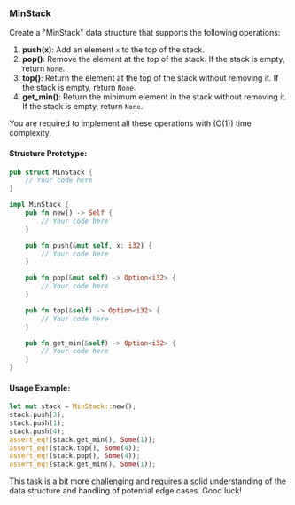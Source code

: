 ### MinStack

Create a "MinStack" data structure that supports the following operations:

1. **push(x)**: Add an element `x` to the top of the stack.
2. **pop()**: Remove the element at the top of the stack. If the stack is empty, return `None`.
3. **top()**: Return the element at the top of the stack without removing it. If the stack is empty, return `None`.
4. **get_min()**: Return the minimum element in the stack without removing it. If the stack is empty, return `None`.

You are required to implement all these operations with \(O(1)\) time complexity.

#### Structure Prototype:

```rust
pub struct MinStack {
    // Your code here
}

impl MinStack {
    pub fn new() -> Self {
        // Your code here
    }

    pub fn push(&mut self, x: i32) {
        // Your code here
    }

    pub fn pop(&mut self) -> Option<i32> {
        // Your code here
    }

    pub fn top(&self) -> Option<i32> {
        // Your code here
    }

    pub fn get_min(&self) -> Option<i32> {
        // Your code here
    }
}
```

#### Usage Example:

```rust
let mut stack = MinStack::new();
stack.push(3);
stack.push(1);
stack.push(4);
assert_eq!(stack.get_min(), Some(1));
assert_eq!(stack.top(), Some(4));
assert_eq!(stack.pop(), Some(4));
assert_eq!(stack.get_min(), Some(1));
```

This task is a bit more challenging and requires a solid understanding of the data structure and handling of potential edge cases. Good luck!
